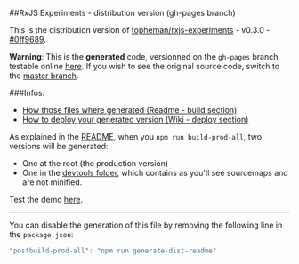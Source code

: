 ##RxJS Experiments - distribution version (gh-pages branch)

This is the distribution version of [topheman/rxjs-experiments](https://github.com/topheman/rxjs-experiments) - v0.3.0 - [#0ff9689](https://github.com/topheman/rxjs-experiments/tree/0ff96895147a3155e6fc7f502b288f751cf7c87f).

**Warning**: This is the **generated** code, versionned on the `gh-pages` branch, testable online [here](https://topheman.github.io/rxjs-experiments/). If you wish to see the original source code, switch to the [master branch](https://github.com/topheman/rxjs-experiments).

###Infos:

* [How those files where generated (Readme - build section)](https://github.com/topheman/rxjs-experiments#build)
* [How to deploy your generated version (Wiki - deploy section)](https://github.com/topheman/rxjs-experiments/wiki#deploy)

As explained in the [README](https://github.com/topheman/rxjs-experiments#build), when you `npm run build-prod-all`, two versions will be generated:

* One at the root (the production version)
* One in the [devtools folder](https://github.com/topheman/rxjs-experiments/tree/gh-pages/devtools), which contains as you'll see sourcemaps and are not minified.

Test the demo [here](https://topheman.github.io/rxjs-experiments/).

------

You can disable the generation of this file by removing the following line in the `package.json`:

```js
"postbuild-prod-all": "npm run generate-dist-readme"
```
